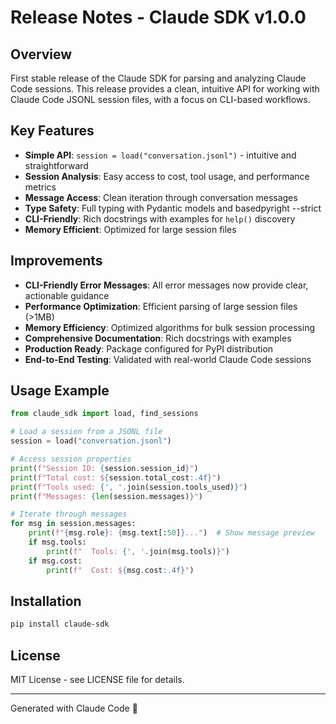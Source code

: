 # Release Notes - Claude SDK v1.0.0

## Overview

First stable release of the Claude SDK for parsing and analyzing Claude Code sessions. This release provides a clean, intuitive API for working with Claude Code JSONL session files, with a focus on CLI-based workflows.

## Key Features

- **Simple API**: `session = load("conversation.jsonl")` - intuitive and straightforward
- **Session Analysis**: Easy access to cost, tool usage, and performance metrics
- **Message Access**: Clean iteration through conversation messages
- **Type Safety**: Full typing with Pydantic models and basedpyright --strict
- **CLI-Friendly**: Rich docstrings with examples for `help()` discovery
- **Memory Efficient**: Optimized for large session files

## Improvements

- **CLI-Friendly Error Messages**: All error messages now provide clear, actionable guidance
- **Performance Optimization**: Efficient parsing of large session files (>1MB)
- **Memory Efficiency**: Optimized algorithms for bulk session processing
- **Comprehensive Documentation**: Rich docstrings with examples
- **Production Ready**: Package configured for PyPI distribution
- **End-to-End Testing**: Validated with real-world Claude Code sessions

## Usage Example

```python
from claude_sdk import load, find_sessions

# Load a session from a JSONL file
session = load("conversation.jsonl")

# Access session properties
print(f"Session ID: {session.session_id}")
print(f"Total cost: ${session.total_cost:.4f}")
print(f"Tools used: {', '.join(session.tools_used)}")
print(f"Messages: {len(session.messages)}")

# Iterate through messages
for msg in session.messages:
    print(f"{msg.role}: {msg.text[:50]}...")  # Show message preview
    if msg.tools:
        print(f"  Tools: {', '.join(msg.tools)}")
    if msg.cost:
        print(f"  Cost: ${msg.cost:.4f}")
```

## Installation

```bash
pip install claude-sdk
```

## License

MIT License - see LICENSE file for details.

---

Generated with Claude Code 🤖
